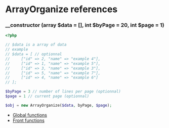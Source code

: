 # ArrayOrganize references

### __constructor (array $data = [], int $byPage = 20, int $page = 1)
```php
<?php

// $data is a array of data
// example
// $data = [ // optionnal
//     ["id" => 2, "name" => "example 4"],
//     ["id" => 1, "name" => "example 5"],
//     ["id" => 3, "name" => "example 3"],
//     ["id" => 5, "name" => "example 7"],
//     ["id" => 4, "name" => "example 6"]
// ];

$byPage = 3 // number of lines per page (optionnal)
$page = 1 // current page (optionnal)

$obj = new ArrayOrganize($data, byPage, $page);
```

- [Global functions](https://github.com/SimonDevelop/array-organize/blob/master/docs/chapter01.md)
- [Front functions](https://github.com/SimonDevelop/array-organize/blob/master/docs/chapter02.md)
